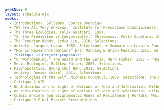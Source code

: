 ```yaml
---
weekNum: 0
layout: schedule.njk
weeks:
  - Introductions, Syllabus, Course Overview
  - “We are All Very Anxious.” Institute for Precarious Consciousness. 2017.
  - The Three Ecologies. Felix Guattari. 1989.
  - “On the Production of Subjectivity.” Chaosmosis. Felix Guattari. 1992.
  - The Freudian Robot. Lydia Liu, 2010. Selections.
  - Anxiety. Jacques Lacan. 1962. Selections. + Summary on Lacan’s Four Discourses. “Diagrammatic Media.” Johnson (2022).
  - “How is Research-Creation?” Erin Manning & Brian Massumi. 2011. Selections.; “Anxiety and Curiosity.” Landscapes of Fear. Yi-Fu Tuan. 1980.
  - "Critique 1: Project proposals"
  - “On Worldmaking.” The Weird and the Eerie. Mark Fisher. 2017 + “Hyperstition An Introduction”, Delphi Carstens interviews Nick Land, 2009.
  - Media Ecologies, Matthew Fuller, 2005. Selections.
  - Psychopolitics, Byung-Chul Han, 2011. Selections.
  - Anxiety, Renata Salecl, 2011. Selections.
  - Technologies of the Self, Michele Foucault, 1988. Selections; The Extreme Self, The Age of You, Douglas Coupland, Hans Ulrich Obrist, Shuman Basar, 2021. (see also The Medium is the Massage, Marshall McLuhan Quinton Fiore, 1968).
  - Critique 2 WIP
  - On Individuation in Light of Notions of Form and Information. Gilbert Simondon. 2021. Selections.
  - On Individuation in Light of Notions of Form and Information. Gilbert Simondon. 2021. Selections.
  - Cosmic Anxiety and Diagrammatic Modes of Resistance | Portals, Weird and Eerie Radiophony, and Anxiety as a Clue. Garrett Laroy Johnson. 2022.
  - Critique 3 Final Project Presentations
---
```

